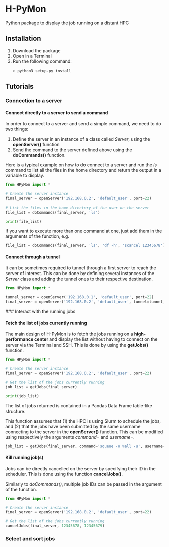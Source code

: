# H-PyMon

Python package to display the job running on a distant HPC

## Installation

1. Download the package
2. Open in a Terminal
3. Run the following command:
    ```sh
    > python3 setup.py install
    ```

## Tutorials

### Connection to a server

#### Connect directly to a server to send a command

In order to connect to a server and send a simple command, we need to do two things:
1. Define the server in an instance of a class called *Server*, using the **openServer()** function
2. Send the command to the server defined above using the **doCommands()** function.

Here is a typical example on how to do connect to a server and run the *ls* command to
list all the files in the home directory and return the output in a variable to display.

```python
from HPyMon import *

# Create the server instance
final_server = openServer('192.168.0.2', 'default_user', port=22)

# List the files in the home directory of the user on the server
file_list = doCommands(final_server, 'ls')

print(file_list)
```

If you want to execute more than one command at one, just add them in the arguments of the function, e.g.

```python
file_list = doCommands(final_server, 'ls', 'df -h', 'scancel 12345678')
```

#### Connect through a tunnel

It can be sometimes required to tunnel through a first server to reach the server of interest. This can be done
by defining several instances of the *Server* class and adding the tunnel ones to their respective destination.

```python
from HPyMon import *

tunnel_server = openServer('192.168.0.1', 'default_user', port=22)
final_server = openServer('192.168.0.2', 'default_user', tunnel=tunnel_server)
```

### Interact with the running jobs

#### Fetch the list of jobs currently running

The main design of H-PyMon is to fetch the jobs running on a **high-performance center** and display the list
without having to connect on the server via the Terminal and SSH. This is done by using the **getJobs()** function.

```python
from HPyMon import *

# Create the server instance
final_server = openServer('192.168.0.2', 'default_user', port=22)

# Get the list of the jobs currently running
job_list = getJobs(final_server)

print(job_list)
```

The list of jobs returned is contained in a Pandas Data Frame table-like structure.

This function assumes that (1) the HPC is using Slurm to schedule the jobs, and (2) that the jobs have been submitted
by the same username connecting to the server in the **openServer()** function. This can be modified using respectively
the arguments *command=* and *username=*.

```python
job_list = getJobs(final_server, command='squeue -o %all -u', username='other_user')
```

#### Kill running job(s)

Jobs can be directly cancelled on the server by specifying their ID in the scheduler. This is done
using the function **cancelJobs()**.

Similarly to *doCommands()*, multiple job IDs can be passed in the argument of the function.

```python
from HPyMon import *

# Create the server instance
final_server = openServer('192.168.0.2', 'default_user', port=22)

# Get the list of the jobs currently running
cancelJobs(final_server, 12345678, 12345679)
```

### Select and sort jobs
